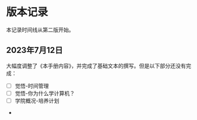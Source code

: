 # 版本记录

本记录时间线从第二版开始。

## 2023年7月12日

大幅度调整了《本手册内容》，并完成了基础文本的撰写。但是以下部分还没有完成：

* [ ] 觉悟-时间管理
* [ ] 觉悟-你为什么学计算机？
* [ ] 学院概况-培养计划
*
